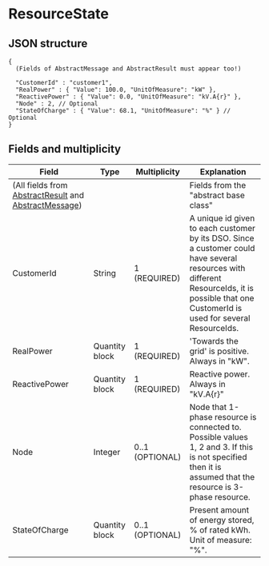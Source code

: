 # ResourceState

## JSON structure

```nohighlight
{
  (Fields of AbstractMessage and AbstractResult must appear too!)

  "CustomerId" : "customer1",
  "RealPower" : { "Value": 100.0, "UnitOfMeasure": "kW" },
  "ReactivePower" : { "Value": 0.0, "UnitOfMeasure": "kV.A{r}" },
  "Node" : 2, // Optional
  "StateOfCharge" : { "Value": 68.1, "UnitOfMeasure": "%" } // Optional
}
```


## Fields and multiplicity

| Field | Type | Multiplicity | Explanation |
|-|-|-|-|
| (All fields from [AbstractResult](core_msg-abstractresult.md) and [AbstractMessage](core_msg-abstractmessage.md)) | | | Fields from the "abstract base class" |
| CustomerId | String | 1 (REQUIRED) | A unique id given to each customer by its DSO. Since a customer could have several resources with different ResourceIds, it is possible that one CustomerId is used for several ResourceIds. |
| RealPower | Quantity block | 1 (REQUIRED) | 'Towards the grid' is positive. Always in "kW". |
| ReactivePower | Quantity block | 1 (REQUIRED) | Reactive power. Always in "kV.A{r}" |
| Node | Integer | 0..1 (OPTIONAL) | Node that 1-phase resource is connected to. Possible values 1, 2 and 3. If this is not specified then it is assumed that the resource is 3-phase resource. |
| StateOfCharge | Quantity block | 0..1 (OPTIONAL) | Present amount of energy stored, % of rated kWh. Unit of measure: "%". |
